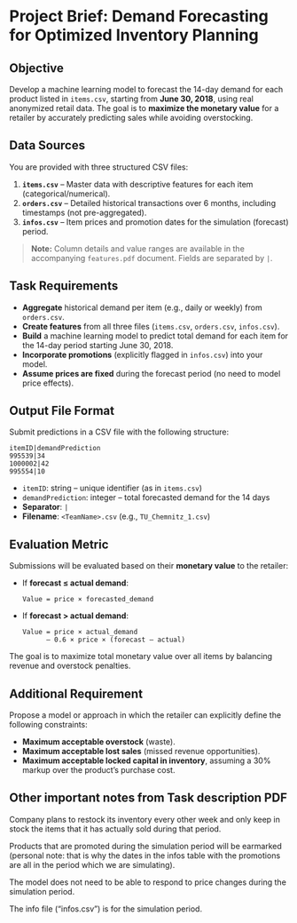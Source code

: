 # Project Brief: Demand Forecasting for Optimized Inventory Planning

## Objective

Develop a machine learning model to forecast the 14-day demand for each product listed in `items.csv`, starting from **June 30, 2018**, using real anonymized retail data. The goal is to **maximize the monetary value** for a retailer by accurately predicting sales while avoiding overstocking.

## Data Sources

You are provided with three structured CSV files:

1. **`items.csv`** – Master data with descriptive features for each item (categorical/numerical).  
2. **`orders.csv`** – Detailed historical transactions over 6 months, including timestamps (not pre-aggregated).  
3. **`infos.csv`** – Item prices and promotion dates for the simulation (forecast) period.

> **Note:** Column details and value ranges are available in the accompanying `features.pdf` document. Fields are separated by `|`.

## Task Requirements

- **Aggregate** historical demand per item (e.g., daily or weekly) from `orders.csv`.  
- **Create features** from all three files (`items.csv`, `orders.csv`, `infos.csv`).  
- **Build** a machine learning model to predict total demand for each item for the 14-day period starting June 30, 2018.  
- **Incorporate promotions** (explicitly flagged in `infos.csv`) into your model.  
- **Assume prices are fixed** during the forecast period (no need to model price effects).

## Output File Format

Submit predictions in a CSV file with the following structure:

```text
itemID|demandPrediction
995539|34
1000002|42
995554|10
````

* `itemID`: string – unique identifier (as in `items.csv`)
* `demandPrediction`: integer – total forecasted demand for the 14 days
* **Separator**: `|`
* **Filename**: `<TeamName>.csv` (e.g., `TU_Chemnitz_1.csv`)

## Evaluation Metric

Submissions will be evaluated based on their **monetary value** to the retailer:

* If **forecast ≤ actual demand**:

  ```
  Value = price × forecasted_demand
  ```
* If **forecast > actual demand**:

  ```
  Value = price × actual_demand 
        – 0.6 × price × (forecast – actual)
  ```

The goal is to maximize total monetary value over all items by balancing revenue and overstock penalties.

## Additional Requirement

Propose a model or approach in which the retailer can explicitly define the following constraints:

* **Maximum acceptable overstock** (waste).
* **Maximum acceptable lost sales** (missed revenue opportunities).
* **Maximum acceptable locked capital in inventory**, assuming a 30% markup over the product’s purchase cost.

## Other important notes from Task description PDF

Company plans to restock its inventory every other week and only keep in stock the items that it has actually sold during that period.

Products that are promoted during the simulation period will be earmarked (personal note: that is why the dates in the infos table with the promotions are all in the period which we are simulating).

The model does not need to be able to respond to price changes during the simulation period.

The info file (“infos.csv”) is for the simulation period.